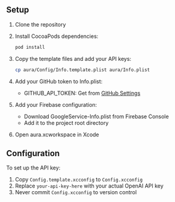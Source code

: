 ## Setup

1. Clone the repository
2. Install CocoaPods dependencies:
   ```bash
   pod install
   ```
3. Copy the template files and add your API keys:
   ```bash
   cp aura/Config/Info.template.plist aura/Info.plist
   ```
4. Add your GitHub token to Info.plist:
   - GITHUB_API_TOKEN: Get from [GitHub Settings](https://github.com/settings/tokens)
   
5. Add your Firebase configuration:
   - Download GoogleService-Info.plist from Firebase Console
   - Add it to the project root directory

6. Open aura.xcworkspace in Xcode 

## Configuration

To set up the API key:

1. Copy `Config.template.xcconfig` to `Config.xcconfig`
2. Replace `your-api-key-here` with your actual OpenAI API key
3. Never commit `Config.xcconfig` to version control